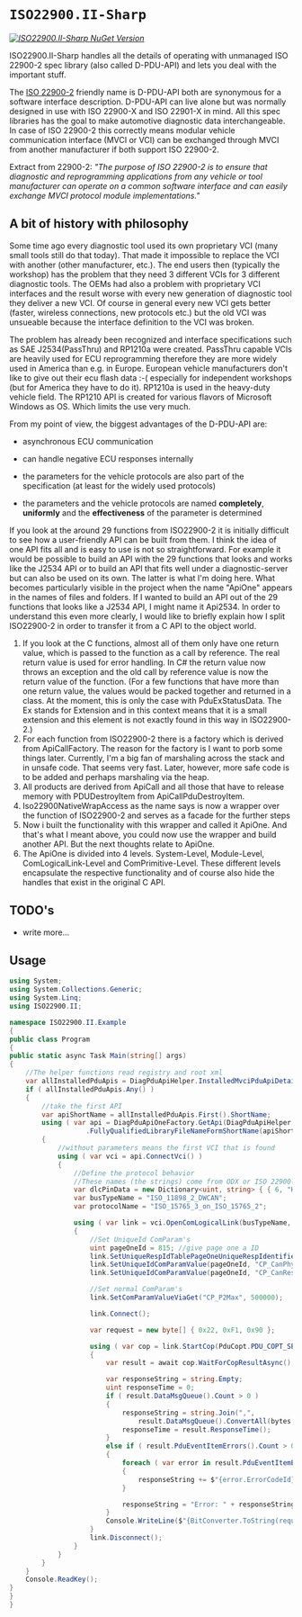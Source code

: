 # `ISO22900.II-Sharp`

_[![ISO22900.II-Sharp NuGet Version](https://img.shields.io/nuget/v/ISO22900.II-Sharp.svg?style=flat&label=NuGet%3A%20ISO22900.II-Sharp)](https://www.nuget.org/packages/ISO22900.II-Sharp)_

ISO22900.II-Sharp handles all the details of operating with unmanaged ISO 22900-2 spec library (also called D-PDU-API) and lets you deal with the important stuff.

The [ISO 22900-2](https://www.iso.org/standard/62490.html) friendly name is D-PDU-API both are synonymous for a software interface description. D-PDU-API can live alone but was normally designed in use with ISO 22900-X and ISO 22901-X in mind. All this spec libraries has the goal to make automotive diagnostic data interchangeable. In case of ISO 22900-2 this correctly means modular vehicle communication interface (MVCI or VCI) can be exchanged through MVCI from another manufacturer if both support ISO 22900-2.

Extract from 22900-2: *"The purpose of ISO 22900-2 is to ensure that diagnostic and reprogramming applications from any vehicle or tool manufacturer can operate on a common software interface and can easily exchange MVCI protocol module implementations."*

## A bit of history with philosophy

Some time ago every diagnostic tool used its own proprietary VCI (many small tools still do that today). That made it impossible to replace the VCI with another (other manufacturer, etc.). The end users then (typically the workshop) has the problem that they need 3 different VCIs for 3 different diagnostic tools. The OEMs had also a problem with proprietary VCI interfaces and the result worse with every new generation of diagnostic tool they deliver a new VCI. Of course in general every new VCI gets better (faster, wireless connections, new protocols etc.) but the old VCI was unsueable because the interface definition to the VCI was broken. 

The problem has already been recognized and interface specifications such as SAE J2534(PassThru) and RP1210a were created. PassThru capable VCIs are heavily used for ECU reprogramming therefore they are more widely used in America than e.g. in Europe. European vehicle manufacturers don't like to give out their ecu flash data :-(  especially for independent workshops (but for America they have to do it). RP1210a is used in the heavy-duty vehicle field. The RP1210 API is created for various flavors of Microsoft Windows as OS. Which limits the use very much.

From my point of view, the biggest advantages of the D-PDU-API are:

- asynchronous ECU communication

- can handle negative ECU responses internally

- the parameters for the vehicle protocols are also part of the specification (at least for the widely used protocols)

- the parameters and the vehicle protocols are named **completely**, **uniformly** and the **effectiveness** of the parameter is determined

If you look at the around 29 functions from ISO22900-2 it is initially difficult to see how a user-friendly API can be built from them. I think the idea of one API fits all and is easy to use is not so straightforward. For example it would be possible to build an API with the 29 functions that looks and works like the J2534 API or to build an API that fits well under a diagnostic-server but can also be used on its own. The latter is what I'm doing here. What becomes particularly visible in the project when the name "ApiOne" appears in the names of files and folders. If I wanted to build an API out of the 29 functions that looks like a J2534 API, I might name it Api2534. In order to understand this even more clearly, I would like to briefly explain how I split ISO22900-2 in order to transfer it from a C API to the object world.

1. If you look at the C functions, almost all of them only have one return value, which is passed to the function as a call by reference. The real return value is used for error handling. In C# the return value now throws an exception and the old call by reference value is now the return value of the function. (For a few functions that have more than one return value, the values would be packed together and returned in a class. At the moment, this is only the case with PduExStatusData. The Ex stands for Extension and in this context means that it is a small extension and this element is not exactly found in this way in ISO22900-2.)
2. For each function from ISO22900-2 there is a factory which is derived from ApiCallFactory. The reason for the factory is I want to porb some things later. Currently, I'm a big fan of marshaling across the stack and in unsafe code. That seems very fast. Later, however, more safe code is to be added and perhaps marshaling via the heap.
3. All products are derived from ApiCall and all those that have to release memory with PDUDestroyItem from ApiCallPduDestroyItem.
4. Iso22900NativeWrapAccess as the name says is now a wrapper over the function of ISO22900-2 and serves as a facade for the further steps
5. Now i built the functionality with this wrapper and called it ApiOne. And that's what I meant above, you could now use the wrapper and build another API. But the next thoughts relate to ApiOne.
6. The ApiOne is divided into 4 levels. System-Level, Module-Level, ComLogicalLink-Level and ComPrimitive-Level. These different levels encapsulate the respective functionality and of course also hide the handles that exist in the original C API.

## TODO's

- write more...

## Usage

```csharp
using System;
using System.Collections.Generic;
using System.Linq;
using ISO22900.II;

namespace ISO22900.II.Example
{
public class Program
{
public static async Task Main(string[] args)
{
    //The helper functions read registry and root xml
    var allInstalledPduApis = DiagPduApiHelper.InstalledMvciPduApiDetails().ToList();
    if ( allInstalledPduApis.Any() )
    {
        //take the first API
        var apiShortName = allInstalledPduApis.First().ShortName;
        using ( var api = DiagPduApiOneFactory.GetApi(DiagPduApiHelper
                   .FullyQualifiedLibraryFileNameFormShortName(apiShortName)) )
        {
            //without parameters means the first VCI that is found
            using ( var vci = api.ConnectVci() )
            {
                //Define the protocol behavior
                //These names (the strings) come from ODX or ISO 22900-2
                var dlcPinData = new Dictionary<uint, string> { { 6, "HI" }, { 14, "LOW" } };
                var busTypeName = "ISO_11898_2_DWCAN";
                var protocolName = "ISO_15765_3_on_ISO_15765_2";

                using ( var link = vci.OpenComLogicalLink(busTypeName, protocolName, dlcPinData.ToList()) )
                {
                    //Set UniqueId ComParam's
                    uint pageOneId = 815; //give page one a ID  
                    link.SetUniqueRespIdTablePageOneUniqueRespIdentifier(pageOneId);
                    link.SetUniqueIdComParamValue(pageOneId, "CP_CanPhysReqId", 0x7E0);
                    link.SetUniqueIdComParamValue(pageOneId, "CP_CanRespUSDTId", 0x7E8);

                    //Set normal ComParam's
                    link.SetComParamValueViaGet("CP_P2Max", 500000);

                    link.Connect();

                    var request = new byte[] { 0x22, 0xF1, 0x90 };

                    using ( var cop = link.StartCop(PduCopt.PDU_COPT_SENDRECV, 1, 1, request) )
                    {
                        var result = await cop.WaitForCopResultAsync();

                        var responseString = string.Empty;
                        uint responseTime = 0;
                        if ( result.DataMsgQueue().Count > 0 )
                        {
                            responseString = string.Join(",", 
                                result.DataMsgQueue().ConvertAll(bytes => { return BitConverter.ToString(bytes); }));
                            responseTime = result.ResponseTime();
                        }
                        else if ( result.PduEventItemErrors().Count > 0 )
                        {
                            foreach ( var error in result.PduEventItemErrors() )
                            {
                                responseString += $"{error.ErrorCodeId}" + $" ({error.ExtraErrorInfoId})";
                            }

                            responseString = "Error: " + responseString;
                        }
                        Console.WriteLine($"{BitConverter.ToString(request)} | {responseString}  | {responseTime}µs");
                    }
                    link.Disconnect();
                }
            }
        }
    }
    Console.ReadKey();
}
}
}
```
